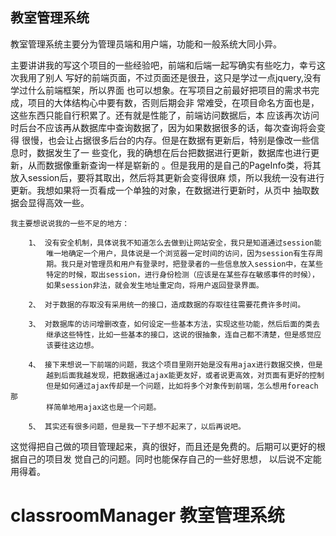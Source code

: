 ## 教室管理系统
   教室管理系统主要分为管理员端和用户端，功能和一般系统大同小异。
  
   主要讲讲我的写这个项目的一些经验吧，前端和后端一起写确实有些吃力，幸亏这次我用了别人
写好的前端页面，不过页面还是很丑，这只是学过一点jquery,没有学过什么前端框架，所以界面
也可以想象。在写项目之前最好把项目的需求书完成，项目的大体结构心中要有数，否则后期会非
常难受，在项目命名方面也是，这些东西只能自行积累了。还有就是性能了，前端访问数据后，本
应该再次访问时后台不应该再从数据库中查询数据了，因为如果数据很多的话，每次查询将会变得
很慢，也会让占据很多后台的内存。但是在数据有更新后，特别是像改一些信息时，数据发生了一
些变化，我的确想在后台把数据进行更新，数据库也进行更新，从而数据像重新查询一样是崭新的
。但是我用的是自己的PageInfo类，将其放入session后，要将其取出，然后将其更新会变得很麻
烦，所以我统一没有进行更新。我想如果将一页看成一个单独的对象，在数据进行更新时，从页中
抽取数据会显得高效一些。

    我主要想说说我的一些不足的地方：
    
        1、 没有安全机制，具体说我不知道怎么去做到让网站安全，我只是知道通过session能
            唯一地确定一个用户，具体说是一个浏览器一定时间的访问，因为session有生存周
            期。我只是对管理员和用户有登录时，把登录者的一些信息放入session中，在某些
            特定的时候，取出session，进行身份检测（应该是在某些存在敏感事件的时候），
            如果session非法，就会发生地址重定向，将用户返回登录界面。
            
        2、 对于数据的存取没有采用统一的接口，造成数据的存取往往需要花费许多时间。
        
        3、 对数据库的访问增删改查，如何设定一些基本方法，实现这些功能，然后后面的类去
            继承这些特性，比如一些基本的接口，这说的很抽象，连自己都不清楚，但是感觉应
            该要往这边想。
            
        4、 接下来想说一下前端的问题，我这个项目里刚开始是没有用ajax进行数据交换，但是
            越到后面我越发现，把数据通过ajax能更友好，或者说更高效，对页面有更好的控制
            但是如何通过ajax传却是一个问题，比如将多个对象传到前端，怎么想用foreach那
            样简单地用ajax这也是一个问题。
            
        5、 其实还有很多问题，但是我一下子想不起来了，以后再说吧。
    
这觉得把自己做的项目管理起来，真的很好，而且还是免费的。后期可以更好的根据自己的项目发
觉自己的问题。同时也能保存自己的一些好思想， 以后说不定能用得着。

# classroomManager 教室管理系统
